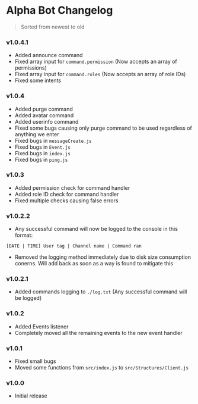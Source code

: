 # Alpha Bot Changelog

> Sorted from newest to old

### v1.0.4.1
- Added announce command
- Fixed array input for `command.permission` (Now accepts an array of permissions)
- Fixed array input for `command.roles` (Now accepts an array of role IDs)
- Fixed some intents

### v1.0.4
- Added purge command
- Added avatar command
- Added userinfo command
- Fixed some bugs causing only purge command to be used regardless of anything we enter
- Fixed bugs in `messageCreate.js`
- Fixed bugs in `Event.js`
- Fixed bugs in `index.js`
- Fixed bugs in `ping.js`

### v1.0.3
- Added permission check for command handler
- Added role ID check for command handler
- Fixed multiple checks causing false errors

### v1.0.2.2
- Any successful command will now be logged to the console in this format:
```
[DATE | TIME] User tag | Channel name | Command ran
```
- Removed the logging method immediately due to disk size consumption conerns. Will add back as soon as a way is found to mitigate this

### v1.0.2.1
- Added commands logging to `./log.txt` (Any successful command will be logged)

### v1.0.2
- Added Events listener
- Completely moved all the remaining events to the new event handler

### v1.0.1
- Fixed small bugs
- Moved some functions from `src/index.js` to `src/Structures/Client.js`

### v1.0.0
- Initial release
